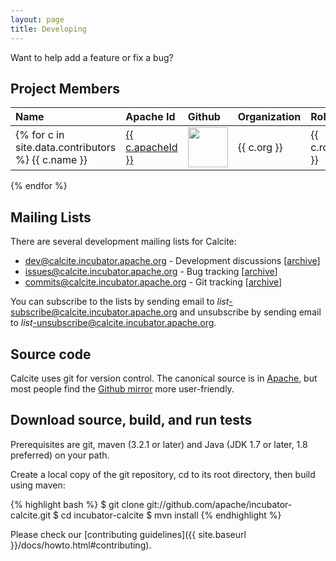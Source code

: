 ```yaml
---
layout: page
title: Developing
---
```

<!--
{% comment %}
Licensed to the Apache Software Foundation (ASF) under one or more
contributor license agreements.  See the NOTICE file distributed with
this work for additional information regarding copyright ownership.
The ASF licenses this file to you under the Apache License, Version 2.0
(the "License"); you may not use this file except in compliance with
the License.  You may obtain a copy of the License at

http://www.apache.org/licenses/LICENSE-2.0

Unless required by applicable law or agreed to in writing, software
distributed under the License is distributed on an "AS IS" BASIS,
WITHOUT WARRANTIES OR CONDITIONS OF ANY KIND, either express or implied.
See the License for the specific language governing permissions and
limitations under the License.
{% endcomment %}
-->

Want to help add a feature or fix a bug?

## Project Members

Name | Apache Id | Github | Organization | Role
:--- | :-------- | :----- | :---         | :---
{% for c in site.data.contributors %}  {{ c.name }} | <a href="http://people.apache.org/committer-index#{{ c.apacheId }}">{{ c.apacheId }}</a> | <a href="http://github.com/{{ c.githubId }}"><img width="64" src="{% unless c.avatar %}http://github.com/{{ c.githubId }}.png{% else %}{{ c.avatar }}{% endunless %}"></a> | {{ c.org }} | {{ c.role }}
{% endfor %}

## Mailing Lists

There are several development mailing lists for Calcite:

* [dev@calcite.incubator.apache.org](mailto:dev@calcite.incubator.apache.org) - Development discussions
  [[archive](https://mail-archives.apache.org/mod_mbox/incubator-calcite-dev/)]
* [issues@calcite.incubator.apache.org](mailto:issues@calcite.incubator.apache.org) - Bug tracking
  [[archive](https://mail-archives.apache.org/mod_mbox/incubator-calcite-issues/)]
* [commits@calcite.incubator.apache.org](mailto:commits@calcite.incubator.apache.org) - Git tracking
  [[archive](https://mail-archives.apache.org/mod_mbox/incubator-calcite-commits/)]

You can subscribe to the lists by sending email to
*list*-subscribe@calcite.incubator.apache.org and unsubscribe by sending email to
*list*-unsubscribe@calcite.incubator.apache.org.

## Source code

Calcite uses git for version control.  The canonical source is in
[Apache](https://git-wip-us.apache.org/repos/asf/incubator-calcite.git),
but most people find the
[Github mirror](https://github.com/apache/incubator-calcite) more
user-friendly.

## Download source, build, and run tests

Prerequisites are git, maven (3.2.1 or later) and Java (JDK 1.7 or
later, 1.8 preferred) on your path.

Create a local copy of the git repository, cd to its root directory,
then build using maven:

{% highlight bash %}
$ git clone git://github.com/apache/incubator-calcite.git
$ cd incubator-calcite
$ mvn install
{% endhighlight %}

Please check our [contributing guidelines]({{ site.baseurl }}/docs/howto.html#contributing).

